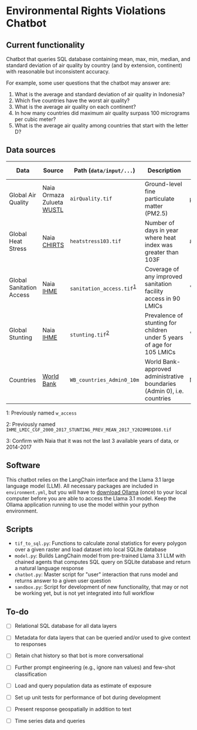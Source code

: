 # Environmental Rights Violations Chatbot

## Current functionality

Chatbot that queries SQL database containing mean, max, min, median, and standard deviation of air quality by country 
(and by extension, continent) with reasonable but inconsistent accuracy.

For example, some user questions that the chatbot may answer are: 
1. What is the average and standard deviation of air quality in Indonesia?
2. Which five countries have the worst air quality?
3. What is the average air quality on each continent?
4. In how many countries did maximum air quality surpass 100 micrograms per cubic meter?
5. What is the average air quality among countries that start with the letter D?

## Data sources

Data                     | Source                                | Path (`data/input/...`)                     | Description                                                              | Units      | Sp. Res. | Temp. Res.
-------------------------|---------------------------------------|---------------------------------------------|--------------------------------------------------------------------------|------------|----------| --------- 
Global Air Quality       | Naia Ormaza Zulueta <br> [WUSTL](https://sites.wustl.edu/acag/datasets/surface-pm2-5-archive/) | `airQuality.tif`                            | Ground-level fine particulate matter (PM2.5)                             | μg/m<sup>3 | ~1 km    | Single mean of years 2014-2019
Global Heat Stress       | Naia <br> [CHIRTS](https://data.chc.ucsb.edu/products/CHIRTSdaily/v1.0/global_tifs_p05/)               | `heatstress103.tif`                         | Number of days in year where heat index was greater than 103F            | #          | ~5 km    | Year 2016 (hottest up to 2020)         
Global Sanitation Access | Naia <br> [IHME](https://ghdx.healthdata.org/record/ihme-data/lmic-wash-access-geospatial-estimates-2000-2017)                 | `sanitation_access.tif`<sup>[1](#fn1)</sup> | Coverage of any improved sanitation facility access in 90 LMICs          | %          | ~5 km    | Single mean of years 2012-2017<sup>[3](#fn3)</sup>         
Global Stunting          | Naia <br> [IHME](https://ghdx.healthdata.org/record/ihme-data/lmic-child-growth-failure-geospatial-estimates-2000-2017)                 | `stunting.tif`<sup>[2](#fn2)</sup>          | Prevalence of stunting for children under 5 years of age for 105 LMICs   | %          | ~5 km    | Single mean of years 2012-2017<sup>[3](#fn3)</sup>          
Countries                | [World Bank](https://datacatalog.worldbank.org/search/dataset/0038272/World-Bank-Official-Boundaries)                     | `WB_countries_Admin0_10m`                   | World Bank-approved administrative boundaries (Admin 0), i.e. countries  | NA         | NA       | Last updated Mar 19, 2020        

<a name="fn1">1</a>: Previously named `w_access`

<a name="fn2">2</a>: Previously named `IHME_LMIC_CGF_2000_2017_STUNTING_PREV_MEAN_2017_Y2020M01D08.tif`

<a name="fn3">3</a>: Confirm with Naia that it was not the last 3 available years of data, or 2014-2017

## Software

This chatbot relies on the LangChain interface and the Llama 3.1 large language model (LLM). All necessary packages are 
included in `environment.yml`, but you will have to [download Ollama](https://python.langchain.com/docs/integrations/chat/ollama/) 
(once) to your local computer before you are able to access the Llama 3.1 model. Keep the Ollama application running to 
use the model within your python environment.

## Scripts
- `tif_to_sql.py`: Functions to calculate zonal statistics for every polygon over a given raster and load dataset into local SQLite database
- `model.py`: Builds LangChain model from pre-trained Llama 3.1 LLM with chained agents that computes SQL query on SQLite database and return a natural language response
- `chatbot.py`: Master script for "user" interaction that runs model and returns answer to a given user question
- `sandbox.py`: Script for development of new functionality, that may or not be working yet, but is not yet integrated into full workflow

## To-do 
- [ ] Relational SQL database for all data layers
- [ ] Metadata for data layers that can be queried and/or used to give context to responses
- [ ] Retain chat history so that bot is more conversational
- [ ] Further prompt engineering (e.g., ignore nan values) and few-shot classification
- [ ] Load and query population data as estimate of exposure
- [ ] Set up unit tests for performance of bot during development
- [ ] Present response geospatially in addition to text
- [ ] Time series data and queries

